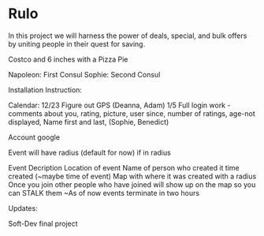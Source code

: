 Rulo
====

In this project we will harness the power of deals, special, and bulk offers by uniting people in their quest for saving. 

Costco and 6 inches with a Pizza Pie

Napoleon: First Consul
Sophie: Second Consul

Installation Instruction:



Calendar:
12/23 Figure out GPS (Deanna, Adam)
1/5 Full login work - comments about you, rating, picture, user since, number of ratings, age-not displayed, Name first and last,  (Sophie, Benedict)


Account 
google


Event will have radius (default for now) if in radius 

Event
  Decription
  Location of event
  Name of person who created it
  time created (~maybe time of event)
  Map with where it was created with a radius
  Once you join other people who have joined will show up on the map so you can STALK them
  ~As of now events terminate in two hours

Updates:



Soft-Dev final project
